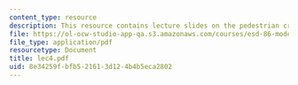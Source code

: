```yaml
---
content_type: resource
description: This resource contains lecture slides on the pedestrian crossing problem.
file: https://ol-ocw-studio-app-qa.s3.amazonaws.com/courses/esd-86-models-data-and-inference-for-socio-technical-systems-spring-2007/8e34259fbfb521613d124b4b5eca2802_lec4.pdf
file_type: application/pdf
resourcetype: Document
title: lec4.pdf
uid: 8e34259f-bfb5-2161-3d12-4b4b5eca2802
---
```

